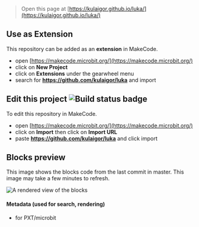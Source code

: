 
> Open this page at [https://kulaigor.github.io/luka/](https://kulaigor.github.io/luka/)

## Use as Extension

This repository can be added as an **extension** in MakeCode.

* open [https://makecode.microbit.org/](https://makecode.microbit.org/)
* click on **New Project**
* click on **Extensions** under the gearwheel menu
* search for **https://github.com/kulaigor/luka** and import

## Edit this project ![Build status badge](https://github.com/kulaigor/luka/workflows/MakeCode/badge.svg)

To edit this repository in MakeCode.

* open [https://makecode.microbit.org/](https://makecode.microbit.org/)
* click on **Import** then click on **Import URL**
* paste **https://github.com/kulaigor/luka** and click import

## Blocks preview

This image shows the blocks code from the last commit in master.
This image may take a few minutes to refresh.

![A rendered view of the blocks](https://github.com/kulaigor/luka/raw/master/.github/makecode/blocks.png)

#### Metadata (used for search, rendering)

* for PXT/microbit
<script src="https://makecode.com/gh-pages-embed.js"></script><script>makeCodeRender("{{ site.makecode.home_url }}", "{{ site.github.owner_name }}/{{ site.github.repository_name }}");</script>
